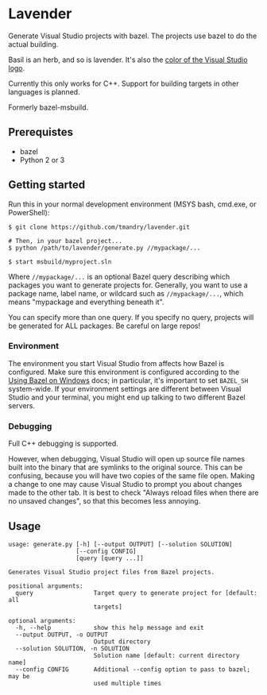 # Lavender

Generate Visual Studio projects with bazel. The projects use bazel to do the actual building.

Basil is an herb, and so is lavender. It's also the [color of the Visual Studio logo](https://en.wikipedia.org/wiki/Microsoft_Visual_Studio).

Currently this only works for C++. Support for building targets in other languages is planned.

Formerly bazel-msbuild.

## Prerequistes
- bazel
- Python 2 or 3

## Getting started

Run this in your normal development environment (MSYS bash, cmd.exe, or PowerShell):
```
$ git clone https://github.com/tmandry/lavender.git

# Then, in your bazel project...
$ python /path/to/lavender/generate.py //mypackage/...

$ start msbuild/myproject.sln
```
Where `//mypackage/...` is an optional Bazel query describing which packages you want to generate projects for. Generally, you want to use a package name, label name, or wildcard such as `//mypackage/...`, which means "mypackage and everything beneath it".

You can specify more than one query. If you specify no query, projects will be generated for ALL packages. Be careful on large repos!

### Environment
The environment you start Visual Studio from affects how Bazel is configured. Make sure this environment is configured according to the [Using Bazel on Windows](https://docs.bazel.build/versions/master/windows.html) docs; in particular, it's important to set `BAZEL_SH` system-wide. If your environment settings are different between Visual Studio and your terminal, you might end up talking to two different Bazel servers.

### Debugging

Full C++ debugging is supported.

However, when debugging, Visual Studio will open up source file names built into the binary that are symlinks to the original source. This can be confusing, because you will have two copies of the same file open. Making a change to one may cause Visual Studio to prompt you about changes made to the other tab. It is best to check "Always reload files when there are no unsaved changes", so that this becomes less annoying.

## Usage
```
usage: generate.py [-h] [--output OUTPUT] [--solution SOLUTION]
                   [--config CONFIG]
                   [query [query ...]]

Generates Visual Studio project files from Bazel projects.

positional arguments:
  query                 Target query to generate project for [default: all
                        targets]

optional arguments:
  -h, --help            show this help message and exit
  --output OUTPUT, -o OUTPUT
                        Output directory
  --solution SOLUTION, -n SOLUTION
                        Solution name [default: current directory name]
  --config CONFIG       Additional --config option to pass to bazel; may be
                        used multiple times
```
